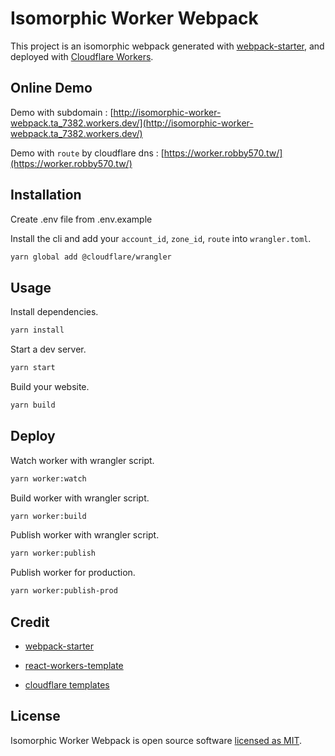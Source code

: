 # Isomorphic Worker Webpack

This project is an isomorphic webpack generated with [webpack-starter](https://github.com/wbkd/webpack-starter), and deployed with [Cloudflare Workers](https://www.cloudflare.com/zh-tw/products/cloudflare-workers/).

## Online Demo

Demo with subdomain : [http://isomorphic-worker-webpack.ta_7382.workers.dev/](http://isomorphic-worker-webpack.ta_7382.workers.dev/)

Demo with `route` by cloudflare dns : [https://worker.robby570.tw/](https://worker.robby570.tw/)

## Installation

Create .env file from .env.example

Install the cli and add your `account_id`, `zone_id`, `route` into `wrangler.toml`.

```sh
yarn global add @cloudflare/wrangler
```

## Usage

Install dependencies.

```sh
yarn install
```

Start a dev server.

```sh
yarn start
```

Build your website.

```sh
yarn build
```

## Deploy

Watch worker with wrangler script.

```sh
yarn worker:watch
```

Build worker with wrangler script.

```sh
yarn worker:build
```

Publish worker with wrangler script.

```sh
yarn worker:publish
```

Publish worker for production.

```sh
yarn worker:publish-prod
```

## Credit

- [webpack-starter](https://github.com/wbkd/webpack-starter)

- [react-workers-template](https://github.com/cloudflare/react-workers-template)

- [cloudflare templates](https://developers.cloudflare.com/workers/templates/)

## License

Isomorphic Worker Webpack is open source software [licensed as MIT](https://github.com/explooosion/isomorphic-worker-webpack/blob/master/LICENSE).